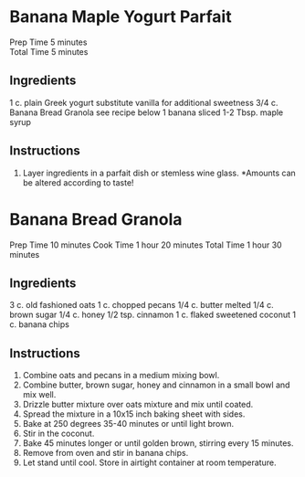 # Banana Maple Yogurt Parfait
Prep Time 5 minutes  
Total Time 5 minutes  

## Ingredients
1 c. plain Greek yogurt substitute vanilla for additional sweetness
3/4 c. Banana Bread Granola see recipe below
1 banana sliced
1-2 Tbsp. maple syrup

## Instructions
1. Layer ingredients in a parfait dish or stemless wine glass.
*Amounts can be altered according to taste!

# Banana Bread Granola
Prep Time 10 minutes
Cook Time 1 hour 20 minutes
Total Time 1 hour 30 minutes

## Ingredients
3 c. old fashioned oats
1 c. chopped pecans
1/4 c. butter melted
1/4 c. brown sugar
1/4 c. honey
1/2 tsp. cinnamon
1 c. flaked sweetened coconut
1 c. banana chips

## Instructions
1. Combine oats and pecans in a medium mixing bowl.
1. Combine butter, brown sugar, honey and cinnamon in a small bowl and mix well.
1. Drizzle butter mixture over oats mixture and mix until coated.
1. Spread the mixture in a 10x15 inch baking sheet with sides.
1. Bake at 250 degrees 35-40 minutes or until light brown.
1. Stir in the coconut.
1. Bake 45 minutes longer or until golden brown, stirring every 15 minutes.
1. Remove from oven and stir in banana chips.
1. Let stand until cool. Store in airtight container at room temperature.